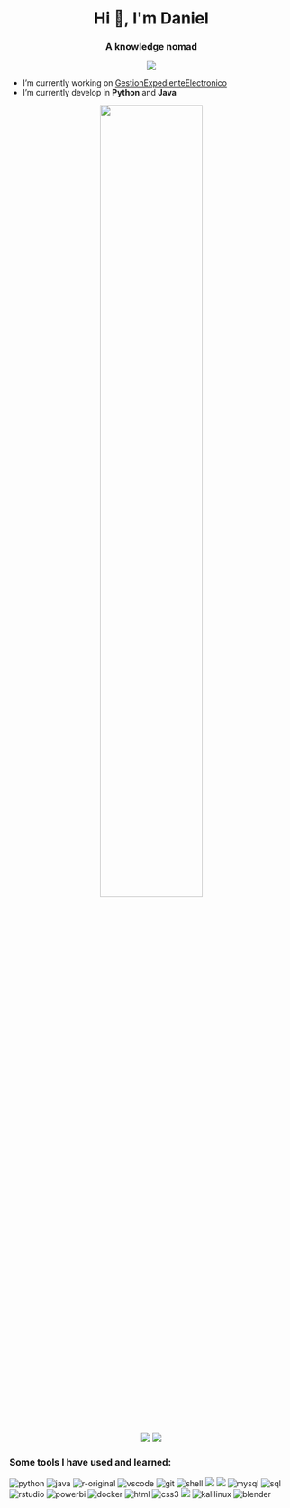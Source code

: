 <h1 align="center">Hi 👋, I'm Daniel</h1>
<h3 align="center">A knowledge nomad</h3>

<!--badges https://dev.to/envoy_/150-badges-for-github-pnk -->
<p align="center">
<a href="https://twitter.com/hammerdev99">
<img src="https://img.shields.io/badge/Twitter-1DA1F2?style=for-the-badge&logo=twitter&logoColor=white">
</a>
<!-- <a href="mailto:arbe.94@hotmail.com">
<img src="https://img.shields.io/badge/Gmail-D14836?style=for-the-badge&logo=gmail&logoColor=white">
</a>
<a href="https://www.linkedin.com/in/daainti/">
<img src="https://img.shields.io/badge/LinkedIn-%230077B5.svg?logo=linkedin&logoColor=white&style=for-the-badge" />
</a> -->
</p>

<!--PENDIENTE COMPLETAR INFORMACION-->
- I’m currently working on [GestionExpedienteElectronico](https://github.com/HammerDev99/GestionExpedienteElectronico_Version1)
- I’m currently develop in **Python** and **Java**

<!--random gif-->
<p align="center"><img width="60%" src="https://media.giphy.com/media/sULKEgDMX8LcI/giphy.gif" /></p>

<!--github info https://github.com/anuraghazra/github-readme-stats-->
<p align="center">
<img src="https://github-readme-stats.vercel.app/api/top-langs/?username=HammerDev99&layout=compact&title_color=fff&icon_color=79ff97&text_color=9f9f9f&bg_color=151515">
<img src="https://github-readme-stats.vercel.app/api/?username=HammerDev99&show_icons=true&title_color=fff&icon_color=79ff97&text_color=9f9f9f&bg_color=151515">
</p>

<h3 align="left">Some tools I have used and learned:</h3>
<!--Badges source https://github.com/Ileriayo/markdown-badges-->
<p align="left"> 
<!-- Programming Languages -->
<img src="https://img.shields.io/badge/python-3670A0?style=for-the-badge&logo=python&logoColor=ffdd54" alt="python" width="" height="" />
<img src="https://img.shields.io/badge/java-%23ED8B00.svg?style=for-the-badge&logo=java&logoColor=white" alt="java" width="" height=""/>
<img src="https://img.shields.io/badge/r-%23276DC3.svg?style=for-the-badge&logo=r&logoColor=white" alt="r-original" width="" height=""/>
<!-- Development Tools -->
<img src="https://img.shields.io/badge/Visual%20Studio%20Code-0078d7.svg?style=for-the-badge&logo=visual-studio-code&logoColor=white" alt="vscode" width="" height=""/>
<img src="https://img.shields.io/badge/git-%23F05033.svg?style=for-the-badge&logo=git&logoColor=white" alt="git" width="" height=""/>
<img src="https://img.shields.io/badge/shell_script-%23121011.svg?style=for-the-badge&logo=gnu-bash&logoColor=white" alt="shell" width="" height=""/>
<img src="https://img.shields.io/badge/NetBeansIDE-1B6AC6.svg?style=for-the-badge&logo=apache-netbeans-ide&logoColor=white">
<img src="https://img.shields.io/badge/jupyter-%23FA0F00.svg?style=for-the-badge&logo=jupyter&logoColor=white">
<!-- Data Bases -->
<img src="https://img.shields.io/badge/mysql-%2300f.svg?style=for-the-badge&logo=mysql&logoColor=white" alt="mysql" width="" height="" />
<img src="https://img.shields.io/badge/Microsoft%20SQL%20Sever-CC2927?style=for-the-badge&logo=microsoft%20sql%20server&logoColor=white" alt="sql" width="" height="" />
<!-- Visualization Tools -->
<img src="https://img.shields.io/badge/RStudio-4285F4?style=for-the-badge&logo=rstudio&logoColor=white" alt="rstudio" width="" height=""/>
<img src="https://img.shields.io/badge/power_bi-F2C811?style=for-the-badge&logo=powerbi&logoColor=black" alt="powerbi" width="" height=""/>
<!-- Virtualization Tools -->
<img src="https://img.shields.io/badge/docker-%230db7ed.svg?style=for-the-badge&logo=docker&logoColor=white" alt="docker" width="" height=""/>
<!-- Web Tecnologies -->
<img src="https://img.shields.io/badge/html5-%23E34F26.svg?style=for-the-badge&logo=html5&logoColor=white" alt="html" width="" height=""/>
<img src="https://img.shields.io/badge/css3-%231572B6.svg?style=for-the-badge&logo=css3&logoColor=white" alt="css3" width="" height="" />
<img src="https://img.shields.io/badge/Tor-7D4698?style=for-the-badge&logo=Tor-Browser&logoColor=white">
<!-- Operative Systems -->
<img src="https://img.shields.io/badge/Kali-268BEE?style=for-the-badge&logo=kalilinux&logoColor=white" alt="kalilinux" width="" height=""/>
<!-- Design Tools -->
<img src="https://img.shields.io/badge/blender-%23F5792A.svg?style=for-the-badge&logo=blender&logoColor=white" alt="blender" width="" height=""/>
</p>
